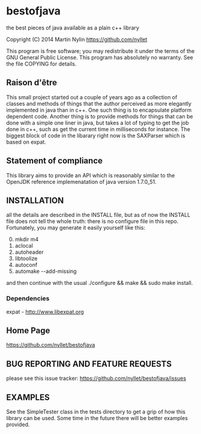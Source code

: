 # bestofjava #

the best pieces of java available as a plain c++ library

Copyright (C) 2014 Martin Nylin <https://github.com/nyllet>

This program is free software; you may redistribute it under the
terms of the GNU General Public License.  This program has absolutely
no warranty.  See the file COPYING for details.

## Raison d'être ##
This small project started out a couple of years ago as a collection of classes and methods of things that the author perceived as more elegantly implemented in java than in c++. One such thing is to encapsulate platform dependent code. Another thing is to provide methods for things that can be done with a simple one liner in java, but takes a lot of typing to get the job done in c++, such as get the current time in milliseconds for instance. The biggest block of code in the libarary right now is the SAXParser which is based on expat.

## Statement of compliance ##
This library aims to provide an API which is reasonably similar to the OpenJDK reference implemenatation of java version 1.7.0_51.

## INSTALLATION ##
all the details are described in the INSTALL file, but as of now the INSTALL file does not tell the whole truth: there is no configure file in this repo. Fortunately, you may generate it easily yourself like this:

0. mkdir m4
1. aclocal
2. autoheader
3. libtoolize
4. autoconf
5. automake --add-missing

and then continue with the usual ./configure && make && sudo make install.

### Dependencies ##
expat - http://www.libexpat.org

## Home Page ##
https://github.com/nyllet/bestofjava

## BUG REPORTING AND FEATURE REQUESTS ##
please see this issue tracker: https://github.com/nyllet/bestofjava/issues

## EXAMPLES ##
See the SimpleTester class in the tests directory to get a grip of how this library can be used. Some time in the future there will be better examples provided.

